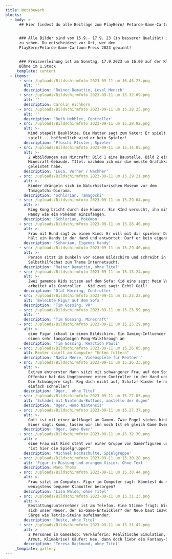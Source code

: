 ```yaml
---
title: Wettbewerb
blocks:
  - body: >
      ## Hier findest du alle Beiträge zum PlayBern/ Petarde-Game-Cartoon-Preis!


      ### Alle Bilder sind vom 15.9.- 17.9. 23 (in besserer Qualität) im Progr
      zu sehen. Du entscheidest vor Ort, wer den
      PlayBern/Petarde-Game-Cartoon-Preis 2023 gewinnt!


      ### Preisverleihung ist am Sonntag, 17.9.2023 um 16.00 auf der Kleinen
      Bühne im 1.Stock
    _template: content
  - items:
      - src: /uploads/Bildschirmfoto 2023-09-11 um 16.46.23.png
        alt: ''
        description: 'Rainer Demattio, Level Mensch'
      - src: /uploads/Bildschirmfoto 2023-09-11 um 15.32.09.png
        alt: ''
        description: Carolin Aichhorn
      - src: /uploads/Bildschirmfoto 2023-09-11 um 15.28.25.png
        alt: ''
        description: 'Ruth Hebbler, Controller'
      - src: /uploads/Bildschirmfoto 2023-09-11 um 15.28.02.png
        alt: >-
          Kind stapelt Bauklötze. Die Mutter sagt zum Vater: Er spielt und
          spielt... hoffentlich wird er kein Spieler! 
        description: 'Pfuschi Pfister, Spieler'
      - src: /uploads/Bildschirmfoto 2023-09-11 um 15.14.05.png
        alt: >-
          2 Abbildungen aus Mincraft: Bild 1 eine Baustelle. Bild 2 ein fertiges
          Minecraft-Gebäude. TItel: nachdem ich mir die neuste Grafikkarte
          geleistet habe.
        description: 'Luca, Vorher / Nachher'
      - src: /uploads/Bildschirmfoto 2023-09-11 um 15.29.21.png
        alt: >-
          Kinder drängeln sich im Naturhistorischen Museum vor dem
          Tamagotchi-Diorama. 
        description: 'Schlorian, Tamagochi'
      - src: /uploads/Bildschirmfoto 2023-09-11 um 15.29.04.png
        alt: >-
          King Kong bricht durch die Häuser. Ein KInd versucht, ihn mit seinem
          Handy wie ein Pokémon einzufangen. 
        description: 'Schlorian, Pokémon'
      - src: /uploads/Bildschirmfoto 2023-09-11 um 15.28.46.png
        alt: >-
          Frau mit Hund sagt zu einem Kind: Er will mit dir spielen! Das Kind
          hält ein Handy in der Hand und antwortet: Darf er kein eigenes Handy? 
        description: 'Schorian, Eigenes Handy'
      - src: /uploads/Bildschirmfoto 2023-09-11 um 15.29.40.png
        alt: >-
          Person sitzt im Dunkeln vor einem Bildschirm und schreibt in einem
          Selbsthilfechat zum Thema Internetsucht.
        description: 'Rainer Demattio, ohne Titel'
      - src: /uploads/Bildschirmfoto 2023-09-11 um 15.13.24.png
        alt: >-
          Zwei gamende Kids sitzen auf dem Sofa: Kid eins sagt: Mein Vater
          arbeitet als Controller . Kid zwei sagt: Echt? Geil! 
        description: 'Olaf Hörning, Controller '
      - src: /uploads/Bildschirmfoto 2023-09-11 um 15.23.22.png
        alt: 'Beleibte Figur auf dem Sofa '
        description: 'Tim Gossing, VR'
      - src: /uploads/Bildschirmfoto 2023-09-11 um 15.23.59.png
        alt: ''
        description: 'Tim Gossing, Minecraft'
      - src: /uploads/Bildschirmfoto 2023-09-11 um 15.25.29.png
        alt: >-
          eine Figur schaut in einen Bildschirm. Ein Gaming-Influencer kündigt
          einen sehr langatmigen Pong-Walkthrough an
        description: 'Tim Gossing, Reaction Pauli'
      - src: /uploads/Bildschirmfoto 2023-09-11 um 15.26.05.png
        alt: Renter spielt am Computer "Enten füttern"
        description: 'Nadia Menze, Videospiele für Rentner '
      - src: /uploads/Bildschirmfoto 2023-09-11 um 15.26.33.png
        alt: >-
          Extrem entnervter Mann sitzt mit schwangerer Frau auf dem Sofa.
          Offenbar hat das Ungeborenen einen Controller in der Hand und gamt.
          Die Schwangere sagt: Reg dich nicht auf, Schatz! Kinder lernen sowas
          einfach schneller!
        description: 'Oger,  ohne Titel'
      - src: /uploads/Bildschirmfoto 2023-09-11 um 15.27.05.png
        alt: 'Schädel mit Nintendo-Buttons, anstelle der Augen'
        description: 'Oger, Homo Nintensis'
      - src: /uploads/Bildschirmfoto 2023-09-11 um 15.27.37.png
        alt: >-
          Gott ist mit einer Weltkugel am Gamen. Zwie Engel stehen hinter ihm.
          Einer sagt: Komm, lassen wir ihn noch Ist eh gleich Game Over! 
        description: 'Oger, Game Over'
      - src: /uploads/Bildschirmfoto 2023-09-11 um 15.32.30.png
        alt: >-
          eine Frau mit Kind steht vor einer Gruppe von Gamerfiguren und fragt
          "ist hier die Spielgruppe?"
        description: 'Michael Hochschulte, Spielgruppe'
      - src: /uploads/Bildschirmfoto 2023-09-11 um 15.30.20.png
        alt: 'Figur in Rüstung und orangem Visier. Ohne Text '
        description: Mano Thoma
      - src: /uploads/Bildschirmfoto 2023-09-11 um 15.30.44.png
        alt: >-
          Frau sitzt am Computer. Figur im Computer sagt: Könntest du mir nicht
          wenigstens bequeme Klamotten besorgen? 
        description: 'Lisa Walde, ohne Titel'
      - src: /uploads/Bildschirmfoto 2023-09-11 um 15.31.23.png
        alt: >-
          Bestattungsunternehmer ist am Telefon. Eine Stimme fragt: Wie macht
          sich unser Neuer, der Ex-Game-Entwickler? der Neue baut inzwischen
          Särge wie Tetris-Steine aufeinander. 
        description: 'Ruste, ohne Titel'
      - src: /uploads/Bildschirmfoto 2023-09-11 um 15.31.47.png
        alt: >-
          2 Personen im Gameshop: Verkäuferin: Realitische Simulation, Pandemie,
          Armut, Klimakrise? Käufer: Nee, dann doch liebr ein Fantasy-Spiel...
        description: 'Teresa Backmund, ohne Titel'
    _template: gallery
---
```

















































































